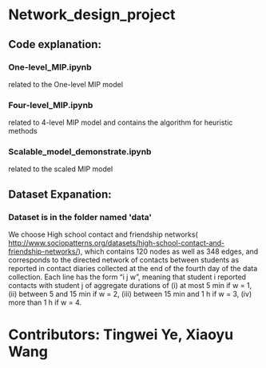 # Network_design_project
## Code explanation:
### One-level_MIP.ipynb 
related to the One-level MIP model
### Four-level_MIP.ipynb 
related to 4-level MIP model and contains the algorithm for heuristic methods
### Scalable_model_demonstrate.ipynb 
related to the scaled MIP model
## Dataset Expanation:
### Dataset is in the folder named 'data'
We choose High school contact and friendship networks( http://www.sociopatterns.org/datasets/high-school-contact-and-friendship-networks/), which contains 120 nodes as well as 348 edges, and corresponds to the directed network of contacts between students as reported in contact diaries collected at the end of the fourth day of the data collection. Each line has the form “i j w”, meaning that student i reported contacts with student j of aggregate durations of (i) at most 5 min if w = 1, (ii) between 5 and 15 min if w = 2, (iii) between 15 min and 1 h if w = 3, (iv) more than 1 h if w = 4.

# Contributors: Tingwei Ye, Xiaoyu Wang
